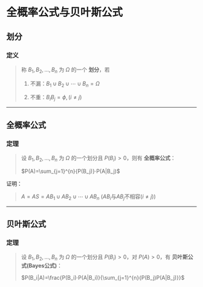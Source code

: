 # 全概率公式与贝叶斯公式

## 划分

### 定义

> 称 $B_1,B_2,...,B_n$ 为 $\Omega$ 的一个 **划分**，若
>
> 1. 不漏：$B_1\cup B_2\cup\cdots\cup B_n=\Omega$
>
> 2. 不重：$B_iB_j=\phi,(i\neq j)$

- - - - - -

## 全概率公式

### 定理

> 设 $B_1,B_2,...,B_n$ 为 $\Omega$ 的一个划分且 $P(B_i)>0$，则有 **全概率公式**：
>
> $P(A)=\sum_{j=1}^{n}{P(B_j)}·P(A|B_j)$

证明：

> $A=AS=AB_1\cup AB_2\cup\cdots\cup AB_n$
> $(AB_i$与$AB_j$不相容$(i\neq j))$

- - - - - -

## 贝叶斯公式

### 定理

> 设 $B_1,B_2,...,B_n$ 为 $\Omega$ 的一个划分且 $P(B_i)>0$，对 $P(A)>0$，有 **贝叶斯公式(Bayes公式)**：
>
> $P(B_i|A)=\frac{P(B_i)·P(A|B_i)}{\sum_{j=1}^{n}{P(B_j)P(A|B_j)}}$